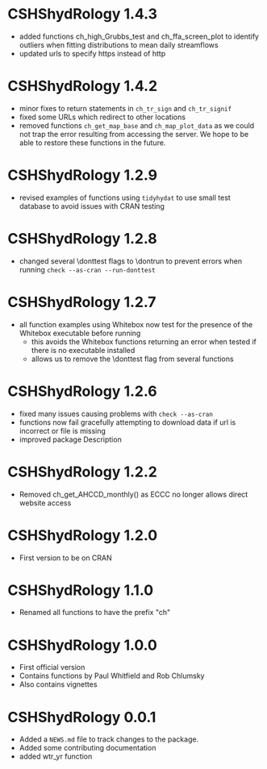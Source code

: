 # CSHShydRology 1.4.3
* added functions ch_high_Grubbs_test and ch_ffa_screen_plot to identify outliers when fitting distributions to mean daily streamflows
* updated urls to specify https instead of http

# CSHShydRology 1.4.2
* minor fixes to return statements in `ch_tr_sign` and `ch_tr_signif`
* fixed some URLs which redirect to other locations
* removed functions `ch_get_map_base` and `ch_map_plot_data` as we could not trap the error resulting from accessing the server. We hope to be able to restore these functions in the future.

# CSHShydRology 1.2.9
* revised examples of functions using `tidyhydat` to use small test database to avoid issues with CRAN testing

# CSHShydRology 1.2.8
* changed several \donttest flags to \dontrun to prevent errors when running `check --as-cran --run-donttest`

# CSHShydRology 1.2.7
* all function examples using Whitebox now test for the presence of the Whitebox executable before running
  - this avoids the Whitebox functions returning an error when tested if there is no executable installed
  - allows us to remove the \donttest flag from several functions

# CSHShydRology 1.2.6
* fixed many issues causing problems with `check --as-cran`
* functions now fail gracefully attempting to download data if url is incorrect or file is missing
* improved package Description

# CSHShydRology 1.2.2
* Removed ch_get_AHCCD_monthly() as ECCC no longer allows direct website access

# CSHShydRology 1.2.0
* First version to be on CRAN

# CSHShydRology 1.1.0
* Renamed all functions to have the prefix "ch"

# CSHShydRology 1.0.0
* First official version
* Contains functions by Paul Whitfield and Rob Chlumsky
* Also contains vignettes

# CSHShydRology 0.0.1
* Added a `NEWS.md` file to track changes to the package.
* Added some contributing documentation
* added wtr_yr function



